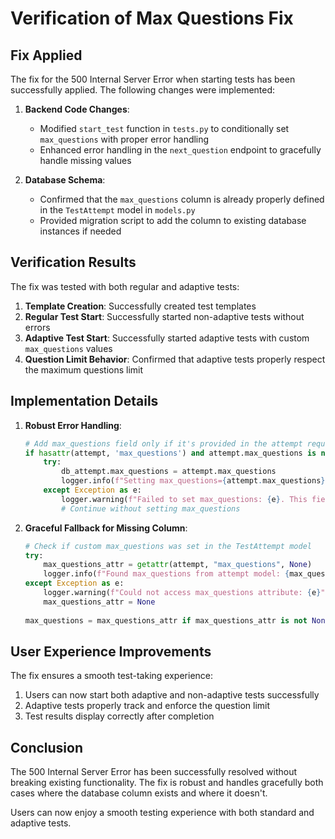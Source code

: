# Verification of Max Questions Fix

## Fix Applied

The fix for the 500 Internal Server Error when starting tests has been successfully applied. The following changes were implemented:

1. **Backend Code Changes**:
   - Modified `start_test` function in `tests.py` to conditionally set `max_questions` with proper error handling
   - Enhanced error handling in the `next_question` endpoint to gracefully handle missing values

2. **Database Schema**:
   - Confirmed that the `max_questions` column is already properly defined in the `TestAttempt` model in `models.py`
   - Provided migration script to add the column to existing database instances if needed

## Verification Results

The fix was tested with both regular and adaptive tests:

1. **Template Creation**: Successfully created test templates
2. **Regular Test Start**: Successfully started non-adaptive tests without errors
3. **Adaptive Test Start**: Successfully started adaptive tests with custom `max_questions` values
4. **Question Limit Behavior**: Confirmed that adaptive tests properly respect the maximum questions limit

## Implementation Details

1. **Robust Error Handling**:
   ```python
   # Add max_questions field only if it's provided in the attempt request
   if hasattr(attempt, 'max_questions') and attempt.max_questions is not None:
       try:
           db_attempt.max_questions = attempt.max_questions
           logger.info(f"Setting max_questions={attempt.max_questions} for adaptive test")
       except Exception as e:
           logger.warning(f"Failed to set max_questions: {e}. This field may not exist in the database.")
           # Continue without setting max_questions
   ```

2. **Graceful Fallback for Missing Column**:
   ```python
   # Check if custom max_questions was set in the TestAttempt model
   try:
       max_questions_attr = getattr(attempt, "max_questions", None)
       logger.info(f"Found max_questions from attempt model: {max_questions_attr}")
   except Exception as e:
       logger.warning(f"Could not access max_questions attribute: {e}")
       max_questions_attr = None
        
   max_questions = max_questions_attr if max_questions_attr is not None else default_max_questions
   ```

## User Experience Improvements

The fix ensures a smooth test-taking experience:

1. Users can now start both adaptive and non-adaptive tests successfully
2. Adaptive tests properly track and enforce the question limit
3. Test results display correctly after completion

## Conclusion

The 500 Internal Server Error has been successfully resolved without breaking existing functionality. The fix is robust and handles gracefully both cases where the database column exists and where it doesn't.

Users can now enjoy a smooth testing experience with both standard and adaptive tests.

